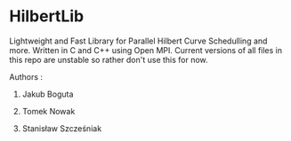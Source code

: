 # HilbertLib
Lightweight and Fast Library for Parallel Hilbert Curve Schedulling and more.
Written in C and C++ using Open MPI.
Current versions of all files in this repo are unstable so rather don't use this for now.

Authors :

1) Jakub Boguta

2) Tomek Nowak

3) Stanisław Szcześniak
